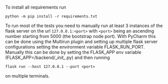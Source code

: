 To install all requirements run

`python -m pip install -r requirements.txt`

To run most of the tests you need to manually run at least 3 instances of the flask server on the url 
`127.0.0.1:<port>` with `<port>` being an ascending number starting from 5000 (the bootstrap node port). 
With PyCharm this can be done using the Multirun plugin and setting up multiple flask server configurations
setting the environment variable FLASK_RUN_PORT. Manually this can be done by setting the FLASK_APP env variable 
(FLASK_APP=/backend/\__init\__.py)
and then running
 
 `flask run --host 127.0.0.1 --port <port>`
 
 on multiple terminals.
